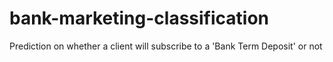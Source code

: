 # bank-marketing-classification
Prediction on whether a client will subscribe to a 'Bank Term Deposit' or not
